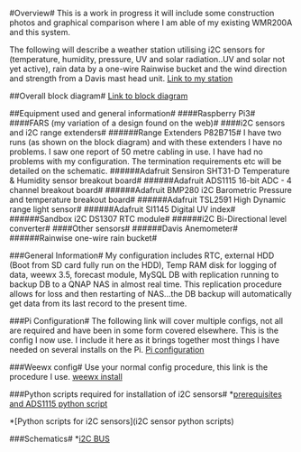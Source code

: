 #Overview#
This is a work in progress it will include some construction photos and graphical comparison where I am able of my existing WMR200A and this system.

The following will describe a weather station utilising i2C sensors for (temperature, humidity, pressure, UV and solar radiation..UV and solar not yet active), rain data by a one-wire Rainwise bucket and the wind direction and strength from a Davis mast head unit.
[Link to my station](http://goo.gl/PeXNlN)

##Overall block diagram#
[Link to block diagram](https://goo.gl/6ffgOl)


##Equipment used and general information#
####Raspberry Pi3#
####FARS (my variation of a design found on the web)#
####i2C sensors and i2C range extenders#
######Range Extenders P82B715#
I have two runs (as shown on the block diagram) and with these extenders I have no problems. I saw one report of 50 metre cabling in use. I have had no problems with my configuration. The termination requirements etc will be detailed on the schematic.
######Adafruit Sensiron SHT31-D Temperature & Humidity sensor breakout board#
######Adafruit ADS1115 16-bit ADC - 4 channel breakout board#
######Adafruit BMP280 i2C Barometric Pressure and temperature breakout board#
######Adafruit TSL2591 High Dynamic range light sensor#
######Adafruit SI1145 Digital UV index#
######Sandbox i2C DS1307 RTC module#
######i2C Bi-Directional level converter#
####Other sensors#
######Davis Anemometer#
######Rainwise one-wire rain bucket#

###General Information#
My configuration includes RTC, external HDD (Boot from SD card fully run on the HDD), Temp RAM disk for logging of data, weewx 3.5, forecast module, MySQL DB with replication running to backup DB to a QNAP NAS in almost real time. This replication procedure allows for loss and then restarting of NAS...the DB backup will automatically get data from its last record to the present time.

###Pi Configuration#
The following link will cover multiple configs, not all are required and have been in some form covered elsewhere. This is the config I now use. I include it here as it brings together most things I have needed on several installs on the Pi.
[Pi configuration](https://goo.gl/9iFNgQ)

###Weewx config#
Use your normal config procedure, this link is the procedure I use. [weewx install](https://goo.gl/YdZp29)

###Python scripts required for installation of i2C sensors#
*[prerequisites and ADS1115 python script](https://goo.gl/WCN0Iw)

*[Python scripts for i2C sensors](i2C sensor python scripts)

###Schematics#
*[i2C BUS](https://goo.gl/mYEB5E)





